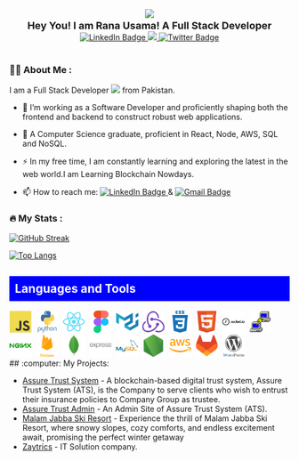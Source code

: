 <div id="header" align="center">
    <img src="https://media.giphy.com/media/3kPDmoWdBpQPNhCnUG/giphy.gif" width="100"/>
</div>

<div align="center">
   <div id="header-text" style="font-weight: bold; font-size: 18px;">
        Hey You! I am Rana Usama! A Full Stack Developer
   </div>
    <div id="badge">
      <a href="https://www.linkedin.com/in/rana-usama-a9b4141b4/">
        <img src="https://img.shields.io/badge/LinkedIn-blue?style=for-the-badge&logo=linkedin&logoColor=white" alt="LinkedIn Badge"/>
      </a>
        <a href="https://www.instagram.com/_ranausama/">
        <img src="https://img.shields.io/badge/Instagram-ffe53b?style=for-the-badge&logo=instagram&logoColor=white%22%20alt=%22Instagram%20Badge%22"/>
      </a>
      <a href="https://twitter.com/imRUsama">
        <img src="https://img.shields.io/badge/Twitter-blue?style=for-the-badge&logo=twitter&logoColor=white" alt="Twitter Badge"/>
      </a>
    </div>
    <div id="viewere">
        <img src="https://komarev.com/ghpvc/?username=raanausama&style=flat-square&color=blue" alt=""/>
    </div>
</div>





### :man_technologist: About Me :
I am a Full Stack Developer <img src="https://media.giphy.com/media/WUlplcMpOCEmTGBtBW/giphy.gif" width="30"> from Pakistan.

- :telescope: I’m working as a Software Developer and proficiently shaping both the frontend and backend to construct robust web applications.

- :seedling:  A Computer Science graduate, proficient in React, Node, AWS, SQL and NoSQL.

- :zap: In my free time, I am constantly learning and exploring the latest in the web world.I am Learning Blockchain Nowdays.

- :mailbox: How to reach me: <a href="https://www.linkedin.com/in/rana-usama-a9b4141b4/"> <img src="https://img.shields.io/badge/LinkedIn-blue?style=for-the-badge&logo=linkedin&logoColor=white" alt="LinkedIn Badge"/> </a> & <span style="color: blur(4px); text-decoration: underline;"><img src="https://img.shields.io/badge/ruc619@gmail.com-red?style=for-the-badge&logo=gmail&logoColor=white" alt="Gmail Badge"/></span>
### :fire: My Stats :

[![GitHub Streak](http://github-readme-streak-stats.herokuapp.com?user=raanausama&theme=dark&background=000000)](https://git.io/streak-stats)

[![Top Langs](https://github-readme-stats.vercel.app/api/top-langs/?username=raanausama&layout=compact&theme=vision-friendly-dark)](https://github.com/anuraghazra/github-readme-stats)

## <div style="background-color: blue; color: white; padding: 10px;">Languages and Tools</div>

<div>
  <img src="https://github.com/devicons/devicon/blob/master/icons/javascript/javascript-original.svg" title="JavaScript" alt="Java" width="40" height="40"/>&nbsp;
  <img src="https://github.com/devicons/devicon/blob/master/icons/python/python-original-wordmark.svg" title="Python" alt="Python" width="40" height="40"/>&nbsp;
  <img src="https://github.com/devicons/devicon/blob/master/icons/react/react-original.svg" title="React" alt="React" width="40" height="40"/>&nbsp;
  <img src="https://github.com/devicons/devicon/blob/master/icons/figma/figma-original.svg" title="Figma"  width="40" height="40"/>&nbsp;
  <img src="https://github.com/devicons/devicon/blob/master/icons/materialui/materialui-original.svg" title="Material UI" alt="Material UI" width="40" height="40"/>&nbsp;
  <img src="https://github.com/devicons/devicon/blob/master/icons/redux/redux-original.svg" title="Redux" alt="Redux " width="40" height="40"/>&nbsp;
  <img src="https://github.com/devicons/devicon/blob/master/icons/css3/css3-plain-wordmark.svg"  title="CSS3" alt="CSS" width="40" height="40"/>&nbsp;
  <img src="https://github.com/devicons/devicon/blob/master/icons/html5/html5-original.svg" title="HTML5" alt="HTML" width="40" height="40"/>&nbsp;
  <img src="https://github.com/devicons/devicon/blob/master/icons/socketio/socketio-original-wordmark.svg" title="Socket.io" alt="Socket" width="40" height="40"/>&nbsp;
  <img src="https://github.com/devicons/devicon/blob/master/icons/putty/putty-original.svg" title="Putty" alt="Putty" width="40" height="40"/>&nbsp;
  <img src="https://github.com/devicons/devicon/blob/master/icons/nginx/nginx-original.svg" title="Nginx" alt="nginx" width="40" height="40"/>&nbsp;
  <img src="https://github.com/devicons/devicon/blob/master/icons/firebase/firebase-plain-wordmark.svg" title="Firebase" alt="Firebase" width="40" height="40"/>&nbsp;
  <img src="https://github.com/devicons/devicon/blob/master/icons/mongodb/mongodb-original.svg" title="MongoDB" alt="MongoDb" width="40" height="40"/>&nbsp;
  <img src="https://github.com/devicons/devicon/blob/master/icons/express/express-original-wordmark.svg" title="Express" alt="Express" width="40" height="40"/>&nbsp;
  <img src="https://github.com/devicons/devicon/blob/master/icons/mysql/mysql-original-wordmark.svg" title="MySQL"  alt="MySQL" width="40" height="40"/>&nbsp;
  <img src="https://github.com/devicons/devicon/blob/master/icons/nodejs/nodejs-original.svg" title="NodeJS" alt="NodeJS" width="40" height="40"/>&nbsp;
  <img src="https://github.com/devicons/devicon/blob/master/icons/amazonwebservices/amazonwebservices-plain-wordmark.svg" title="AWS" alt="AWS" width="40" height="40"/>&nbsp;
  <img src="https://github.com/devicons/devicon/blob/master/icons/gitlab/gitlab-original.svg" title="GitLab" alt="GitLab" width="40" height="40"/>&nbsp;
  <img src="https://github.com/devicons/devicon/blob/master/icons/wordpress/wordpress-original.svg" title="Wordpress" alt="Wordpress" width="40" height="40"/>&nbsp;

</div>
## :computer: My Projects:
<div>
    <ul class="project-list">
      <li class="project-item">
        <a class="project-link" href="https://assuretrust.asia/">Assure Trust System</a> - A blockchain-based digital trust system, Assure Trust System (ATS), is the Company to serve                 clients who wish to entrust their insurance policies to Company Group as trustee.
      </li>
      <li class="project-item">
        <a class="project-link" href="https://admin.assuretrust.asia/">Assure Trust Admin</a> - An Admin Site of Assure Trust System (ATS).
      </li>
      <li class="project-item">
        <a class="project-link" href="https://malamjabbaresort.com/">Malam Jabba Ski Resort</a> - Experience the thrill of Malam Jabba Ski Resort, where snowy slopes, cozy comforts,             and endless excitement await, promising the perfect winter getaway
      </li>
         <li class="project-item">
        <a class="project-link" href="https://zaytrics.com/">Zaytrics</a> - IT Solution company.
      </li>
    </ul>
</div>

